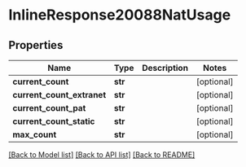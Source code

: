# InlineResponse20088NatUsage

## Properties
Name | Type | Description | Notes
------------ | ------------- | ------------- | -------------
**current_count** | **str** |  | [optional] 
**current_count_extranet** | **str** |  | [optional] 
**current_count_pat** | **str** |  | [optional] 
**current_count_static** | **str** |  | [optional] 
**max_count** | **str** |  | [optional] 

[[Back to Model list]](../README.md#documentation-for-models) [[Back to API list]](../README.md#documentation-for-api-endpoints) [[Back to README]](../README.md)

